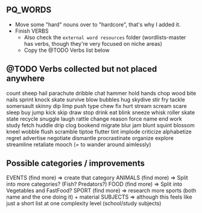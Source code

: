 ## PQ_WORDS

* Move some "hard" nouns over to "hardcore", that's why I added it.
* Finish VERBS
  * Also check the `external word resources` folder (wordlists-master has verbs, though they're very focused on niche areas)
  * Copy the @TODO Verbs list below


## @TODO Verbs collected but not placed anywhere
count sheep
hail
parachute
dribble
chat
hammer
hold hands
chop wood
bite nails
sprint
knock
skate
survive
blow bubbles
hug
skydive
stir
fry
tackle
somersault
skinny dip
limp
push
type
chew
fix
hurt
stream
scream
scare
sleep
buy
jump
kick
skip
draw
stop
drink
eat
blink
sneeze
whisk
roller skate
state
recycle
snuggle
laugh
rattle
change
reason
force
name
end
work
study
fetch
huddle
drip
clog
bookend
migrate
blur
jam
blunt
squint
blossom
kneel
wobble
flush
scramble
tiptoe
flutter
tint
implode
criticize
alphabetize
regret
advertise
negotiate
dismantle
procrastinate
organize
explore
streamline
retaliate
mooch (= to wander around aimlessly)


## Possible categories / improvements

EVENTS (find more) => create that category
ANIMALS (find more) => Split into more categories? (Fish? Predators?)
FOOD (find more) => Split into Vegetables and FastFood?
SPORT (find more) => research more sports (both name and the one doing it) + material
SUBJECTS => although this feels like just a short list at one complexity level (school/study subjects)
